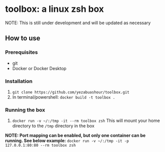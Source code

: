 # toolbox: a linux zsh box
NOTE: This is still under development and will be updated as necessary

## How to use
### Prerequisites
- git
- Docker or Docker Desktop

### Installation
1. `git clone https://github.com/yezabuashour/toolbox.git`
2. In terminal/powershell: `docker build -t toolbox .`

### Running the box
1. `docker run -v ~/:/tmp -it --rm toolbox zsh`
This will mount your home directory to the `/tmp` directory in the box

**NOTE: Port mapping can be enabled, but only one container can be running. See below example:**
`docker run -v ~/:/tmp -it -p 127.0.0.1:80:80 --rm toolbox zsh`